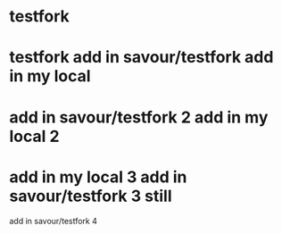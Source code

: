 # testfork
testfork
add in savour/testfork
add in my local
===
add in savour/testfork 2
add in my local 2
===
add in my local 3
add in savour/testfork 3 still
===
add in savour/testfork 4
